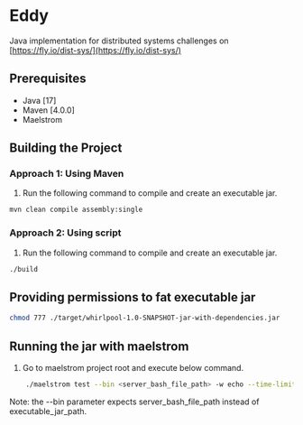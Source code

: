 # Eddy
Java implementation for distributed systems challenges on [https://fly.io/dist-sys/](https://fly.io/dist-sys/)

## Prerequisites

- Java [17]
- Maven [4.0.0]
- Maelstrom

## Building the Project

### Approach 1: Using Maven

1. Run the following command to compile and create an executable jar.

```sh
mvn clean compile assembly:single
```

### Approach 2: Using script

1. Run the following command to compile and create an executable jar.

```sh
./build
```

## Providing permissions to fat executable jar
```sh
chmod 777 ./target/whirlpool-1.0-SNAPSHOT-jar-with-dependencies.jar
```

## Running the jar with maelstrom
1. Go to maelstrom project root and execute below command.

```sh 
    ./maelstrom test --bin <server_bash_file_path> -w echo --time-limit 5 --node-count 1
```
Note: the --bin parameter expects server_bash_file_path instead of executable_jar_path.